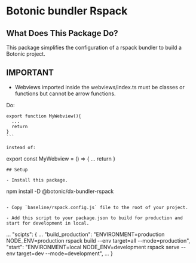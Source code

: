 # Botonic bundler Rspack

## What Does This Package Do?

This package simplifies the configuration of a rspack bundler to build a Botonic project.

## IMPORTANT

- Webviews imported inside the webviews/index.ts must be classes or functions but cannot be arrow functions.

Do:

````
export function MyWebview(){
  ...
  return
}
```

instead of:
````

export const MyWebview = () => {
...
return
}

```
## Setup

- Install this package.

```

npm install -D @botonic/dx-bundler-rspack

```

- Copy `baseline/rspack.config.js` file to the root of your project.

- Add this script to your package.json to build for production and start for development in local.

```

...
"scipts": {
...
"build_production": "ENVIRONMENT=production NODE_ENV=production rspack build --env target=all --mode=production",
"start": "ENVIRONMENT=local NODE_ENV=development rspack serve --env target=dev --mode=development",
...
}

```

```
